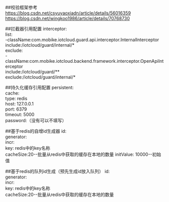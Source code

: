 
##校验框架参考
https://blog.csdn.net/csyuyaoxiadn/article/details/56016359  
https://blog.csdn.net/wingkoo1986/article/details/70768730

##拦截器引用配置
interceptor:  
  list:  
    -className:com.mobike.iotcloud.guard.api.interceptor.InternalInterceptor  
      include:/iotcloud/guard/internal/*  
      exclude:  
    -className:com.mobike.iotcloud.backend.framework.interceptor.OpenApiInterceptor  
      include:/iotcloud/guard/**  
      exclude:/iotcloud/guard/internal/*  
      
##持久化缓存引用配置
persistent:  
    cache:  
        type: redis  
        host: 127.0.0.1  
        port: 6379  
        timeout: 5000  
        password:（没有可以不填写）
        
##基于redis的自增id生成器
id:  
    generator:  
        incr:  
            key: redis中的key名称  
            cacheSize:20--批量从redis中获取的缓存在本地的数量
            initValue: 10000--初始值
            

##基于redis的队列id生成（预先生成id放入队列）
id:  
    generator:  
        incr:  
            key: redis中的key名称  
            cacheSize:20--批量从redis中获取的缓存在本地的数量